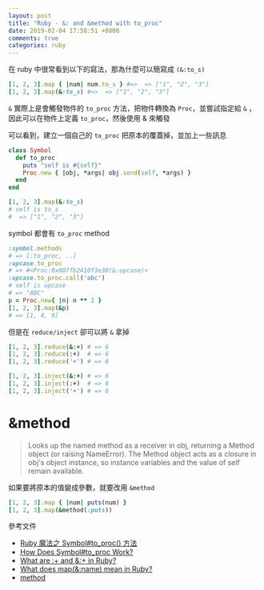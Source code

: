```yaml
---
layout: post
title: "Ruby - &: and &method with to_proc"
date: 2019-02-04 17:58:51 +0800
comments: true
categories: ruby
---
```


<!-- more -->

在 ruby 中很常看到以下的寫法，那為什麼可以簡寫成 `(&:to_s)`

```ruby
[1, 2, 3].map { |num| num.to_s } #=>  => ["1", "2", "3"]
[1, 2, 3].map(&:to_s) #=>  => ["1", "2", "3"]
```

`&` 實際上是會觸發物件的 `to_proc` 方法，把物件轉換為 `Proc`，並嘗試指定給 `&` ，因此可以在物件上定義 `to_proc`，然後使用 & 來觸發

可以看到，建立一個自己的 `to_proc` 把原本的覆蓋掉，並加上一些訊息

```ruby
class Symbol
  def to_proc
    puts "self is #{self}"
    Proc.new { |obj, *args| obj.send(self, *args) }
  end
end

[1, 2, 3].map(&:to_s)
# self is to_s
#  => ["1", "2", "3"]
```

symbol 都會有 `to_proc` method

```ruby
:symbol.methods
# => [:to_proc, ..]
:upcase.to_proc
# => #<Proc:0x007fb2410f3e30(&:upcase)>
:upcase.to_proc.call('abc')
# self is upcase
# => "ABC"
p = Proc.new{ |n| n ** 2 }
[1, 2, 3].map(&p)
# => [1, 4, 9]
```

但是在 `reduce/inject` 卻可以將 `&` 拿掉

```ruby
[1, 2, 3].reduce(&:+) # => 6
[1, 2, 3].reduce(:+)  # => 6
[1, 2, 3].reduce('+') # => 6

[1, 2, 3].inject(&:+) # => 6
[1, 2, 3].inject(:+)  # => 6
[1, 2, 3].inject('+') # => 6
```

# &method

> Looks up the named method as a receiver in obj, returning a Method object (or raising NameError). The Method object acts as a closure in obj's object instance, so instance variables and the value of self remain available.

如果要將原本的值變成參數，就要改用 `&method`

```ruby
[1, 2, 3].map { |num| puts(num) }
[1, 2, 3].map(&method(:puts))
```

參考文件

* [Ruby 魔法之 Symbol#to_proc() 方法](https://www.jianshu.com/p/4fa98d829fc9)
* [How Does Symbol#to_proc Work?](http://benjamintan.io/blog/2015/03/16/how-does-symbol-to_proc-work/)
* [What are :+ and &:+ in Ruby?](https://stackoverflow.com/questions/2697024/what-are-and-in-ruby/51572627)
* [What does map(&:name) mean in Ruby?](https://stackoverflow.com/questions/1217088/what-does-mapname-mean-in-ruby)
* [method](https://ruby-doc.org/core-2.6.1/Object.html#method-i-method)

